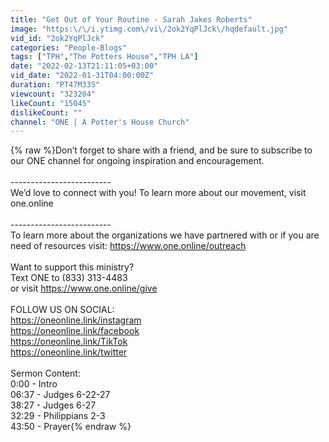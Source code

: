 ```yaml
---
title: "Get Out of Your Routine - Sarah Jakes Roberts"
image: "https:\/\/i.ytimg.com\/vi\/2ok2YqPlJck\/hqdefault.jpg"
vid_id: "2ok2YqPlJck"
categories: "People-Blogs"
tags: ["TPH","The Potters House","TPH LA"]
date: "2022-02-13T21:11:05+03:00"
vid_date: "2022-01-31T04:00:00Z"
duration: "PT47M33S"
viewcount: "323204"
likeCount: "15045"
dislikeCount: ""
channel: "ONE | A Potter's House Church"
---
```

{% raw %}Don’t forget to share  with a friend, and be sure to subscribe to our ONE channel for ongoing inspiration and encouragement.<br /><br />-------------------------<br />We’d love to connect with you! To learn more about our movement, visit one.online<br /><br />-------------------------<br />To learn more about the organizations we have partnered with or if you are need of resources visit: <a rel="nofollow" target="blank" href="https://www.one.online/outreach">https://www.one.online/outreach</a><br /><br />Want to support this ministry? <br />Text ONE to (833) 313-4483<br />or visit <a rel="nofollow" target="blank" href="https://www.one.online/give">https://www.one.online/give</a><br /><br />FOLLOW US ON SOCIAL:<br /><a rel="nofollow" target="blank" href="https://oneonline.link/instagram">https://oneonline.link/instagram</a><br /><a rel="nofollow" target="blank" href="https://oneonline.link/facebook">https://oneonline.link/facebook</a><br /><a rel="nofollow" target="blank" href="https://oneonline.link/TikTok">https://oneonline.link/TikTok</a><br /><a rel="nofollow" target="blank" href="https://oneonline.link/twitter">https://oneonline.link/twitter</a><br /><br />Sermon Content:<br />0:00 - Intro<br />06:37 - Judges 6-22-27<br />38:27 - Judges 6-27<br />32:29 - Philippians 2-3<br />43:50 - Prayer{% endraw %}

